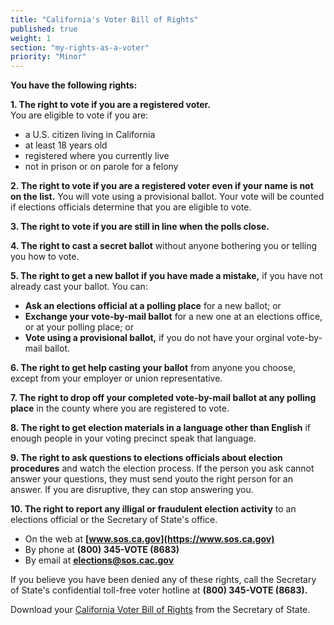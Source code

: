```yaml
---
title: "California's Voter Bill of Rights"
published: true
weight: 1
section: "my-rights-as-a-voter"
priority: "Minor"
---
```


**You have the following rights:**  

**1. The right to vote if you are a registered voter.**  
	You are eligible to vote if you are:  
   - a U.S. citizen living in California  
   - at least 18 years old  
   - registered where you currently live  
   - not in prison or on parole for a felony  
   
**2. The right to vote if you are a registered voter even if your name is not on the list.** You will vote using a provisional ballot. Your vote will be counted if elections officials determine that you are eligible to vote.  

**3. The right to vote if you are still in line when the polls close.**  

**4. The right to cast a secret ballot** without anyone bothering you or telling you how to vote.  

**5. The right to get a new ballot if you have made a mistake,** if you have not already cast your ballot. You can:  
- **Ask an elections official at a polling place** for a new ballot; or  
- **Exchange your vote-by-mail ballot** for a new one at an elections office, or at your polling place; or  
- **Vote using a provisional ballot,** if you do not have your orginal vote-by-mail ballot.  
    
**6. The right to get help casting your ballot** from anyone you choose, except from your employer or union representative.  

**7. The right to drop off your completed vote-by-mail ballot at any polling place** in the county where you are registered to vote.  

**8. The right to get election materials in a language other than English** if enough people in your voting precinct speak that language.  

**9. The right to ask questions to elections officials about election procedures** and watch the election process. If the person you ask cannot answer your questions, they must send youto the right person for an answer. If you are disruptive, they can stop answering you.  

**10. The right to report any illigal or fraudulent election activity** to an elections official or the Secretary of State's office.  
- On the web at **[www.sos.ca.gov](https://www.sos.ca.gov)**  
- By phone at **(800) 345-VOTE (8683)**  
- By email at **elections@sos.cac.gov**

If you believe you have been denied any of these rights, call the Secretary of State's confidential toll-free voter hotline at **(800) 345-VOTE (8683).**  

Download your [California Voter Bill of Rights](http://elections.cdn.sos.ca.gov/voter-bill-of-rights/voter-bill-of-rights.pdf) from the Secretary of State.
